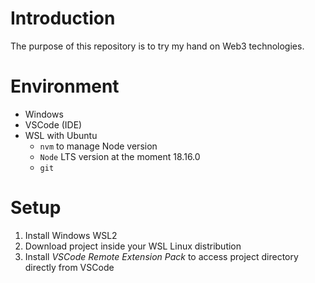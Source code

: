 # Introduction

The purpose of this repository is to try my hand on Web3 technologies.

# Environment

- Windows
- VSCode (IDE)
- WSL with Ubuntu
    - `nvm` to manage Node version
    - `Node` LTS version at the moment 18.16.0
    - `git`

# Setup

1. Install Windows WSL2
2. Download project inside your WSL Linux distribution
3. Install _VSCode Remote Extension Pack_ to access project directory directly from VSCode
